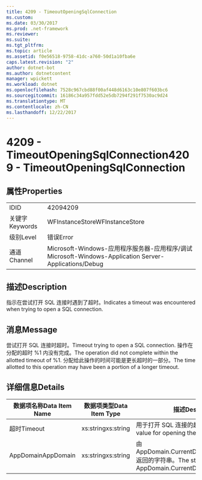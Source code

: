 ```yaml
---
title: 4209 - TimeoutOpeningSqlConnection
ms.custom: 
ms.date: 03/30/2017
ms.prod: .net-framework
ms.reviewer: 
ms.suite: 
ms.tgt_pltfrm: 
ms.topic: article
ms.assetid: f0e56518-9758-41dc-a760-50d1a10fba6e
caps.latest.revision: "2"
author: dotnet-bot
ms.author: dotnetcontent
manager: wpickett
ms.workload: dotnet
ms.openlocfilehash: 7528c967cbd88f00af448d6163c10e807f603bc6
ms.sourcegitcommit: 16186c34a957fdd52e5db7294f291f7530ac9d24
ms.translationtype: MT
ms.contentlocale: zh-CN
ms.lasthandoff: 12/22/2017
---
```

# <a name="4209---timeoutopeningsqlconnection"></a><span data-ttu-id="31b69-102">4209 - TimeoutOpeningSqlConnection</span><span class="sxs-lookup"><span data-stu-id="31b69-102">4209 - TimeoutOpeningSqlConnection</span></span>
## <a name="properties"></a><span data-ttu-id="31b69-103">属性</span><span class="sxs-lookup"><span data-stu-id="31b69-103">Properties</span></span>  
  
|||  
|-|-|  
|<span data-ttu-id="31b69-104">ID</span><span class="sxs-lookup"><span data-stu-id="31b69-104">ID</span></span>|<span data-ttu-id="31b69-105">4209</span><span class="sxs-lookup"><span data-stu-id="31b69-105">4209</span></span>|  
|<span data-ttu-id="31b69-106">关键字</span><span class="sxs-lookup"><span data-stu-id="31b69-106">Keywords</span></span>|<span data-ttu-id="31b69-107">WFInstanceStore</span><span class="sxs-lookup"><span data-stu-id="31b69-107">WFInstanceStore</span></span>|  
|<span data-ttu-id="31b69-108">级别</span><span class="sxs-lookup"><span data-stu-id="31b69-108">Level</span></span>|<span data-ttu-id="31b69-109">错误</span><span class="sxs-lookup"><span data-stu-id="31b69-109">Error</span></span>|  
|<span data-ttu-id="31b69-110">通道</span><span class="sxs-lookup"><span data-stu-id="31b69-110">Channel</span></span>|<span data-ttu-id="31b69-111">Microsoft-Windows-应用程序服务器-应用程序/调试</span><span class="sxs-lookup"><span data-stu-id="31b69-111">Microsoft-Windows-Application Server-Applications/Debug</span></span>|  
  
## <a name="description"></a><span data-ttu-id="31b69-112">描述</span><span class="sxs-lookup"><span data-stu-id="31b69-112">Description</span></span>  
 <span data-ttu-id="31b69-113">指示在尝试打开 SQL 连接时遇到了超时。</span><span class="sxs-lookup"><span data-stu-id="31b69-113">Indicates a timeout was encountered when trying to open a SQL connection.</span></span>  
  
## <a name="message"></a><span data-ttu-id="31b69-114">消息</span><span class="sxs-lookup"><span data-stu-id="31b69-114">Message</span></span>  
 <span data-ttu-id="31b69-115">尝试打开 SQL 连接时超时。</span><span class="sxs-lookup"><span data-stu-id="31b69-115">Timeout trying to open a SQL connection.</span></span> <span data-ttu-id="31b69-116">操作在分配的超时 %1 内没有完成。</span><span class="sxs-lookup"><span data-stu-id="31b69-116">The operation did not complete within the allotted timeout of %1.</span></span> <span data-ttu-id="31b69-117">分配给此操作的时间可能是更长超时的一部分。</span><span class="sxs-lookup"><span data-stu-id="31b69-117">The time allotted to this operation may have been a portion of a longer timeout.</span></span>  
  
## <a name="details"></a><span data-ttu-id="31b69-118">详细信息</span><span class="sxs-lookup"><span data-stu-id="31b69-118">Details</span></span>  
  
|<span data-ttu-id="31b69-119">数据项名称</span><span class="sxs-lookup"><span data-stu-id="31b69-119">Data Item Name</span></span>|<span data-ttu-id="31b69-120">数据项类型</span><span class="sxs-lookup"><span data-stu-id="31b69-120">Data Item Type</span></span>|<span data-ttu-id="31b69-121">描述</span><span class="sxs-lookup"><span data-stu-id="31b69-121">Description</span></span>|  
|--------------------|--------------------|-----------------|  
|<span data-ttu-id="31b69-122">超时</span><span class="sxs-lookup"><span data-stu-id="31b69-122">Timeout</span></span>|<span data-ttu-id="31b69-123">xs:string</span><span class="sxs-lookup"><span data-stu-id="31b69-123">xs:string</span></span>|<span data-ttu-id="31b69-124">用于打开 SQL 连接的超时值。</span><span class="sxs-lookup"><span data-stu-id="31b69-124">The timeout value for opening the SQL connection.</span></span>|  
|<span data-ttu-id="31b69-125">AppDomain</span><span class="sxs-lookup"><span data-stu-id="31b69-125">AppDomain</span></span>|<span data-ttu-id="31b69-126">xs:string</span><span class="sxs-lookup"><span data-stu-id="31b69-126">xs:string</span></span>|<span data-ttu-id="31b69-127">由 AppDomain.CurrentDomain.FriendlyName 返回的字符串。</span><span class="sxs-lookup"><span data-stu-id="31b69-127">The string returned by AppDomain.CurrentDomain.FriendlyName.</span></span>|
